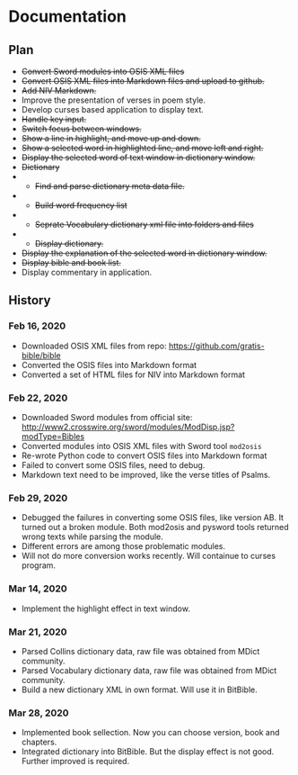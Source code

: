 # Documentation

## Plan
- ~~Convert Sword modules into OSIS XML files~~
- ~~Convert OSIS XML files into Markdown files and upload to github.~~
- ~~Add NIV Markdown.~~
- Improve the presentation of verses in poem style.
- Develop curses based application to display text.
- ~~Handle key input.~~
- ~~Switch focus between windows.~~
- ~~Show a line in highlight, and move up and down.~~
- ~~Show a selected word in highlighted line, and move left and right.~~
- ~~Display the selected word of text window in dictionary window.~~
- ~~Dictionary~~
- - ~~Find and parse dictionary meta data file.~~
- - ~~Build word frequency list~~
- - ~~Seprate Vocabulary dictionary xml file into folders and files~~
- - ~~Display dictionary.~~
- ~~Display the explanation of the selected word in dictionary window.~~
- ~~Display bible and book list.~~
- Display commentary in application.



## History

### Feb 16, 2020
- Downloaded OSIS XML files from repo: https://github.com/gratis-bible/bible
- Converted the OSIS files into Markdown format
- Converted a set of HTML files for NIV into Markdown format

### Feb 22, 2020
- Downloaded Sword modules from official site: http://www2.crosswire.org/sword/modules/ModDisp.jsp?modType=Bibles
- Converted modules into OSIS XML files with Sword tool `mod2osis`
- Re-wrote Python code to convert OSIS files into Markdown format
- Failed to convert some OSIS files, need to debug.
- Markdown text need to be improved, like the verse titles of Psalms.

### Feb 29, 2020
- Debugged the failures in converting some OSIS files, like version AB. It turned out a broken module. Both mod2osis and pysword tools returned wrong texts while parsing the module.
- Different errors are among those problematic modules.
- Will not do more conversion works recently. Will containue to curses program.

### Mar 14, 2020
- Implement the highlight effect in text window.

### Mar 21, 2020
- Parsed Collins dictionary data, raw file was obtained from MDict community.
- Parsed Vocabulary dictionary data, raw file was obtained from MDict community.
- Build a new dictionary XML in own format. Will use it in BitBible.

### Mar 28, 2020
- Implemented book sellection. Now you can choose version, book and chapters.
- Integrated dictionary into BitBible. But the display effect is not good. Further improved is required.


